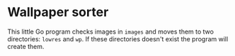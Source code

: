 Wallpaper sorter
================

This little Go program checks images in ```images``` and moves them to two directories: ```lowres``` and ```wp```. If these directories doesn't exist the program will create them.